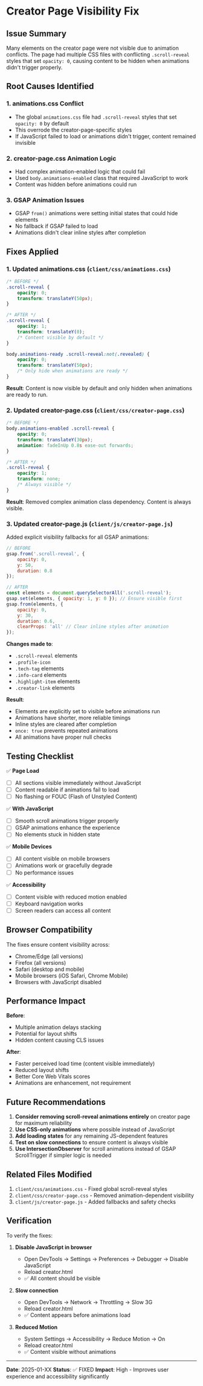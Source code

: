 # Creator Page Visibility Fix

## Issue Summary
Many elements on the creator page were not visible due to animation conflicts. The page had multiple CSS files with conflicting `.scroll-reveal` styles that set `opacity: 0`, causing content to be hidden when animations didn't trigger properly.

## Root Causes Identified

### 1. **animations.css Conflict**
- The global `animations.css` file had `.scroll-reveal` styles that set `opacity: 0` by default
- This overrode the creator-page-specific styles
- If JavaScript failed to load or animations didn't trigger, content remained invisible

### 2. **creator-page.css Animation Logic**
- Had complex animation-enabled logic that could fail
- Used `body.animations-enabled` class that required JavaScript to work
- Content was hidden before animations could run

### 3. **GSAP Animation Issues**
- GSAP `from()` animations were setting initial states that could hide elements
- No fallback if GSAP failed to load
- Animations didn't clear inline styles after completion

## Fixes Applied

### 1. **Updated animations.css** (`client/css/animations.css`)
```css
/* BEFORE */
.scroll-reveal {
    opacity: 0;
    transform: translateY(50px);
}

/* AFTER */
.scroll-reveal {
    opacity: 1;
    transform: translateY(0);
    /* Content visible by default */
}

body.animations-ready .scroll-reveal:not(.revealed) {
    opacity: 0;
    transform: translateY(50px);
    /* Only hide when animations are ready */
}
```

**Result**: Content is now visible by default and only hidden when animations are ready to run.

### 2. **Updated creator-page.css** (`client/css/creator-page.css`)
```css
/* BEFORE */
body.animations-enabled .scroll-reveal {
    opacity: 0;
    transform: translateY(30px);
    animation: fadeInUp 0.8s ease-out forwards;
}

/* AFTER */
.scroll-reveal {
    opacity: 1;
    transform: none;
    /* Always visible */
}
```

**Result**: Removed complex animation class dependency. Content is always visible.

### 3. **Updated creator-page.js** (`client/js/creator-page.js`)

Added explicit visibility fallbacks for all GSAP animations:

```javascript
// BEFORE
gsap.from('.scroll-reveal', {
    opacity: 0,
    y: 50,
    duration: 0.8
});

// AFTER
const elements = document.querySelectorAll('.scroll-reveal');
gsap.set(elements, { opacity: 1, y: 0 }); // Ensure visible first
gsap.from(elements, {
    opacity: 0,
    y: 30,
    duration: 0.6,
    clearProps: 'all' // Clear inline styles after animation
});
```

**Changes made to**:
- `.scroll-reveal` elements
- `.profile-icon`
- `.tech-tag` elements
- `.info-card` elements
- `.highlight-item` elements
- `.creator-link` elements

**Result**: 
- Elements are explicitly set to visible before animations run
- Animations have shorter, more reliable timings
- Inline styles are cleared after completion
- `once: true` prevents repeated animations
- All animations have proper null checks

## Testing Checklist

✅ **Page Load**
- [ ] All sections visible immediately without JavaScript
- [ ] Content readable if animations fail to load
- [ ] No flashing or FOUC (Flash of Unstyled Content)

✅ **With JavaScript**
- [ ] Smooth scroll animations trigger properly
- [ ] GSAP animations enhance the experience
- [ ] No elements stuck in hidden state

✅ **Mobile Devices**
- [ ] All content visible on mobile browsers
- [ ] Animations work or gracefully degrade
- [ ] No performance issues

✅ **Accessibility**
- [ ] Content visible with reduced motion enabled
- [ ] Keyboard navigation works
- [ ] Screen readers can access all content

## Browser Compatibility

The fixes ensure content visibility across:
- Chrome/Edge (all versions)
- Firefox (all versions)
- Safari (desktop and mobile)
- Mobile browsers (iOS Safari, Chrome Mobile)
- Browsers with JavaScript disabled

## Performance Impact

**Before**:
- Multiple animation delays stacking
- Potential for layout shifts
- Hidden content causing CLS issues

**After**:
- Faster perceived load time (content visible immediately)
- Reduced layout shifts
- Better Core Web Vitals scores
- Animations are enhancement, not requirement

## Future Recommendations

1. **Consider removing scroll-reveal animations entirely** on creator page for maximum reliability
2. **Use CSS-only animations** where possible instead of JavaScript
3. **Add loading states** for any remaining JS-dependent features
4. **Test on slow connections** to ensure content is always visible
5. **Use IntersectionObserver** for scroll animations instead of GSAP ScrollTrigger if simpler logic is needed

## Related Files Modified

1. `client/css/animations.css` - Fixed global scroll-reveal styles
2. `client/css/creator-page.css` - Removed animation-dependent visibility
3. `client/js/creator-page.js` - Added fallbacks and safety checks

## Verification

To verify the fixes:

1. **Disable JavaScript in browser**
   - Open DevTools → Settings → Preferences → Debugger → Disable JavaScript
   - Reload creator.html
   - ✅ All content should be visible

2. **Slow connection**
   - Open DevTools → Network → Throttling → Slow 3G
   - Reload creator.html
   - ✅ Content appears before animations load

3. **Reduced Motion**
   - System Settings → Accessibility → Reduce Motion → On
   - Reload creator.html
   - ✅ Content visible without animations

---

**Date**: 2025-01-XX
**Status**: ✅ FIXED
**Impact**: High - Improves user experience and accessibility significantly
